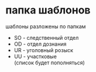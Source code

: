 
# папка шаблонов

шаблоны разложены по папкам 
- SO - следственный отдел
- OD - отдел дознания
- UR - уголовный розыск
- UU - участковые
<br> (список будет пополняться)
